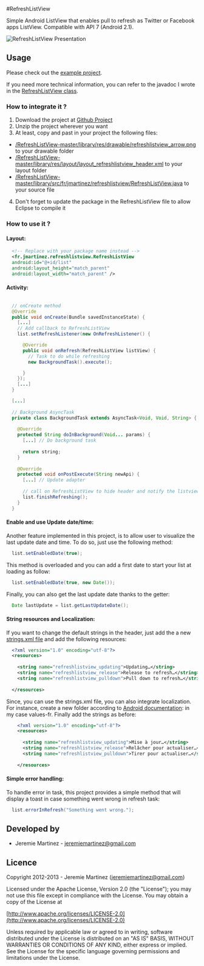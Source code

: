 #RefreshListView

Simple Android ListView that enables pull to refresh as Twitter or Facebook apps ListView. Compatible with API 7 (Android 2.1).

![RefreshListView Presentation](https://raw.github.com/jeremiemartinez/RefreshListView/master/images/presentation_listview.png)

## Usage

Please check out the [example project](https://github.com/jeremiemartinez/RefreshListView/tree/master/example).

If you need more technical information, you can refer to the javadoc I wrote in the [RefreshListView class](https://github.com/jeremiemartinez/RefreshListView/tree/master/library/src/fr/jmartinez/refreshlistview/RefreshListView.java).

### How to integrate it ?

1. Download the project at [Github Project](https://github.com/jeremiemartinez/RefreshListView/archive/master.zip)
2. Unzip the project wherever you want
3. At least, copy and past in your project the following files:
  * [/RefreshListView-master/library/res/drawable/refreshlistview_arrow.png](https://github.com/jeremiemartinez/RefreshListView/blob/master/library/res/drawable/refreshlistview_arrow.png) to your drawable folder
  * [/RefreshListView-master/library/res/layout/layout_refreshlistview_header.xml](https://github.com/jeremiemartinez/RefreshListView/blob/master/library/res/layout/layout_refreshlistview_header.xml) to your layout folder
  * [/RefreshListView-master/library/src/fr/jmartinez/refreshlistview/RefreshListView.java](https://github.com/jeremiemartinez/RefreshListView/blob/master/library/src/fr/jmartinez/refreshlistview/RefreshListView.java) to your source file
4. Don't forget to update the package in the RefreshListView file to allow Eclipse to compile it

### How to use it ?

#### Layout:

``` xml
  <!-- Replace with your package name instead -->
  <fr.jmartinez.refreshlistview.RefreshListView
  android:id="@+id/list"
  android:layout_height="match_parent"
  android:layout_width="match_parent" />
```

#### Activity:

``` java

  // onCreate method
  @Override
  public void onCreate(Bundle savedInstanceState) {
    [...]
    // Add callback to RefreshListView
    list.setRefreshListener(new OnRefreshListener() {

      @Override
      public void onRefresh(RefreshListView listView) {
        // Task to do while refreshing
        new BackgroundTask().execute();

      }
    });
    [...]
  }

  [...]
  
  // Background AsyncTask
  private class BackgroundTask extends AsyncTask<Void, Void, String> {
    
    @Override
    protected String doInBackground(Void... params) {
      [...] // Do background task
    
      return string;
    }
    
    @Override
    protected void onPostExecute(String newApi) {
      [...] // Update adapter
    
      // call on RefreshListView to hide header and notify the listview, refreshing is done
      list.finishRefreshing();
    }
  }
```
    
#### Enable and use Update date/time:
    
Another feature implemented in this project, is to allow user to visualize the last update date and time. To do so, just use the following method:
``` java
  list.setEnabledDate(true);
```
This method is overloaded and you can add a first date to start your list at loading as follow:
``` java
  list.setEnabledDate(true, new Date());
```
Finally, you can also get the last update date thanks to the getter:
``` java
  Date lastUpdate = list.getLastUpdateDate();
```
    
#### String resources and Localization:
    
If you want to change the default strings in the header, just add the a new [strings.xml file](/RefreshListView-master/library/res/values/strings.xml)
and add the following resources:
``` xml
  <?xml version="1.0" encoding="utf-8"?>
  <resources>
        
    <string name="refreshlistview_updating">Updating…</string>
    <string name="refreshlistview_release">Release to refresh…</string>
    <string name="refreshlistview_pulldown">Pull down to refresh…</string>
        
  </resources>
```
    
Since, you can use the strings.xml file, you can also integrate localization. For instance, create a new folder according to
[Android documentation](http://developer.android.com/guide/topics/resources/localization.html#using-framework): in my case values-fr.
Finally add the strings as before:
``` xml
    <?xml version="1.0" encoding="utf-8"?>
    <resources>
        
      <string name="refreshlistview_updating">Mise à jour…</string>
      <string name="refreshlistview_release">Relâcher pour actualiser…</string>
      <string name="refreshlistview_pulldown">Tirer pour actualiser…</string>
        
    </resources>
```
    
#### Simple error handling:
    
To handle error in task, this project provides a simple method that will display a toast in case something went wrong in refresh task:
``` java
  list.errorInRefresh("Something went wrong.");
```
    
## Developed by
  * Jeremie Martinez - [jeremiemartinez@gmail.com](mailto:jeremiemartinez@gmail.com)
    
    
## Licence
    
Copyright 2012-2013 - Jeremie Martinez ([jeremiemartinez@gmail.com](mailto:jeremiemartinez@gmail.com))
    
Licensed under the Apache License, Version 2.0 (the "License"); you may not
use this file except in compliance with the License. You may obtain a copy of
the License at

  [http://www.apache.org/licenses/LICENSE-2.0](http://www.apache.org/licenses/LICENSE-2.0)
    
Unless required by applicable law or agreed to in writing, software
distributed under the License is distributed on an "AS IS" BASIS, WITHOUT
WARRANTIES OR CONDITIONS OF ANY KIND, either express or implied. See the
License for the specific language governing permissions and limitations under
the License.
